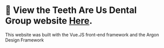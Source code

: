 <h1 id="a">🦷 View the Teeth Are Us Dental Group website <a href="https://www.teethareusdental.com">Here</a>.</h1>

<p>This website was built with the Vue.JS front-end framework and the Argon Design Framework</p>
